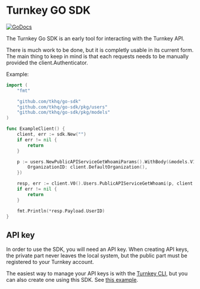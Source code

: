# Turnkey GO SDK
[![GoDocs](https://img.shields.io/badge/go.dev-reference-007d9c?logo=go&logoColor=white&style=flat-square)](https://pkg.go.dev/github.com/tkhq/go-sdk) 

The Turnkey Go SDK is an early tool for interacting with the Turnkey API.

There is much work to be done, but it is completly usable in its current form.  The main thing to keep in mind is that each requests needs to be manually provided the client.Authenticator.

Example:

```go
import (
	"fmt"

	"github.com/tkhq/go-sdk"
	"github.com/tkhq/go-sdk/pkg/users"
	"github.com/tkhq/go-sdk/pkg/models"
)

func ExampleClient() {
	client, err := sdk.New("")
	if err != nil {
		return
	}

	p := users.NewPublicAPIServiceGetWhoamiParams().WithBody(&models.V1GetWhoamiRequest{
		OrganizationID: client.DefaultOrganization(),
	})

	resp, err := client.V0().Users.PublicAPIServiceGetWhoami(p, client.Authenticator)
	if err != nil {
		return
	}

	fmt.Println(*resp.Payload.UserID)
}
```

## API key

In order to use the SDK, you will need an API key.
When creating API keys, the private part never leaves the local system, but the public part must be registered to your Turnkey account.

The easiest way to manage your API keys is with the [Turnkey CLI](https://github.com/tkhq/tkcli), but you can also create one using this SDK.  See [this example](./examples/apikey/).
